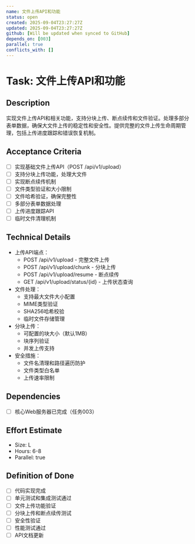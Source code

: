 ```yaml
---
name: 文件上传API和功能
status: open
created: 2025-09-04T23:27:27Z
updated: 2025-09-04T23:27:27Z
github: [Will be updated when synced to GitHub]
depends_on: [003]
parallel: true
conflicts_with: []
---
```


# Task: 文件上传API和功能

## Description
实现文件上传API和相关功能，支持分块上传、断点续传和文件验证。处理多部分表单数据，确保大文件上传的稳定性和安全性。提供完整的文件上传生命周期管理，包括上传进度跟踪和错误恢复机制。

## Acceptance Criteria
- [ ] 实现基础文件上传API（POST /api/v1/upload）
- [ ] 支持分块上传功能，处理大文件
- [ ] 实现断点续传机制
- [ ] 文件类型验证和大小限制
- [ ] 文件哈希验证，确保完整性
- [ ] 多部分表单数据处理
- [ ] 上传进度跟踪API
- [ ] 临时文件清理机制

## Technical Details
- 上传API端点：
  - POST /api/v1/upload - 完整文件上传
  - POST /api/v1/upload/chunk - 分块上传
  - POST /api/v1/upload/resume - 断点续传
  - GET /api/v1/upload/status/{id} - 上传状态查询
- 文件处理：
  - 支持最大文件大小配置
  - MIME类型验证
  - SHA256哈希校验
  - 临时文件存储管理
- 分块上传：
  - 可配置的块大小（默认1MB）
  - 块序列验证
  - 并发上传支持
- 安全措施：
  - 文件名清理和路径遍历防护
  - 文件类型白名单
  - 上传速率限制

## Dependencies
- [ ] 核心Web服务器已完成（任务003）

## Effort Estimate
- Size: L
- Hours: 6-8
- Parallel: true

## Definition of Done
- [ ] 代码实现完成
- [ ] 单元测试和集成测试通过
- [ ] 文件上传功能验证
- [ ] 分块上传和断点续传测试
- [ ] 安全性验证
- [ ] 性能测试通过
- [ ] API文档更新